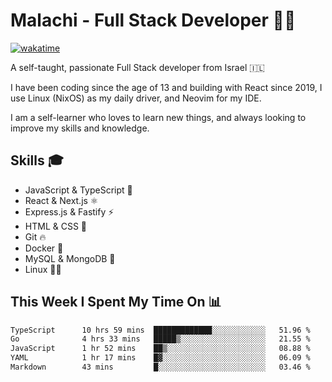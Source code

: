 # Malachi - Full Stack Developer 🚀🔥
[![wakatime](https://wakatime.com/badge/user/112ec769-e669-4b78-a46f-cf4343930741.svg)](https://wakatime.com/@112ec769-e669-4b78-a46f-cf4343930741)

A self-taught, passionate Full Stack developer from Israel 🇮🇱

I have been coding since the age of 13 and building with React since 2019, I use Linux (NixOS) as my daily driver, and Neovim for my IDE.

I am a self-learner who loves to learn new things, and always looking to improve my skills and knowledge.

## Skills 🎓
- JavaScript & TypeScript 💎
- React & Next.js ⚛️
- Express.js & Fastify ⚡️
- HTML & CSS 🎨
- Git 🔥
- Docker 🐳
- MySQL & MongoDB 💾
- Linux 👨‍💻

## This Week I Spent My Time On 📊
<!--START_SECTION:waka-->

```txt
TypeScript      10 hrs 59 mins  █████████████░░░░░░░░░░░░   51.96 %
Go              4 hrs 33 mins   █████▒░░░░░░░░░░░░░░░░░░░   21.55 %
JavaScript      1 hr 52 mins    ██▒░░░░░░░░░░░░░░░░░░░░░░   08.88 %
YAML            1 hr 17 mins    █▓░░░░░░░░░░░░░░░░░░░░░░░   06.09 %
Markdown        43 mins         █░░░░░░░░░░░░░░░░░░░░░░░░   03.46 %
```

<!--END_SECTION:waka-->
